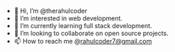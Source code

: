 - 👋 Hi, I’m @therahulcoder
- 👀 I’m interested in web development.
- 🌱 I’m currently learning full stack development.
- 💞️ I’m looking to collaborate on open source projects.
- 📫 How to reach me @rahulcoder7@gmail.com
